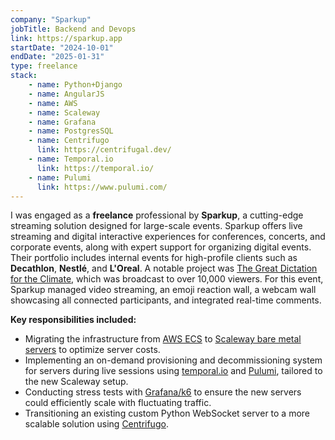 ```yaml
---
company: "Sparkup"
jobTitle: Backend and Devops
link: https://sparkup.app
startDate: "2024-10-01"
endDate: "2025-01-31"
type: freelance
stack: 
    - name: Python+Django
    - name: AngularJS
    - name: AWS
    - name: Scaleway
    - name: Grafana
    - name: PostgresSQL
    - name: Centrifugo
      link: https://centrifugal.dev/
    - name: Temporal.io
      link: https://temporal.io/
    - name: Pulumi
      link: https://www.pulumi.com/
---
```


I was engaged as a **freelance** professional by **Sparkup**, a cutting-edge streaming solution designed for large-scale events. Sparkup offers live streaming and digital interactive experiences for conferences, concerts, and corporate events, along with expert support for organizing digital events. Their portfolio includes internal events for high-profile clients such as **Decathlon**, **Nestlé**, and **L'Oreal**. A notable project was [The Great Dictation for the Climate](https://www.youtube.com/live/FnTP7LSKQRM?si=k2BrpdUS_9f7ZJAA&t=1029), which was broadcast to over 10,000 viewers. For this event, Sparkup managed video streaming, an emoji reaction wall, a webcam wall showcasing all connected participants, and integrated real-time comments.

**Key responsibilities included:**

- Migrating the infrastructure from [AWS ECS](https://docs.aws.amazon.com/AmazonECS/latest/developerguide/Welcome.html) to [Scaleway bare metal servers](https://www.scaleway.com/en/bare-metal/) to optimize server costs.
- Implementing an on-demand provisioning and decommissioning system for servers during live sessions using [temporal.io](https://temporal.io) and [Pulumi](https://www.pulumi.com/), tailored to the new Scaleway setup.
- Conducting stress tests with [Grafana/k6](https://grafana.com/docs/k6/latest/) to ensure the new servers could efficiently scale with fluctuating traffic.
- Transitioning an existing custom Python WebSocket server to a more scalable solution using [Centrifugo](https://centrifugal.dev/).
